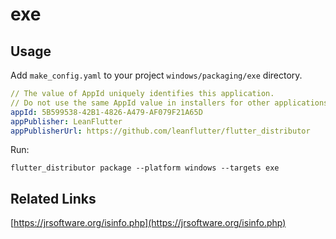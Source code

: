 # exe

## Usage

Add `make_config.yaml` to your project `windows/packaging/exe` directory.

```yaml
// The value of AppId uniquely identifies this application. 
// Do not use the same AppId value in installers for other applications.
appId: 5B599538-42B1-4826-A479-AF079F21A65D
appPublisher: LeanFlutter
appPublisherUrl: https://github.com/leanflutter/flutter_distributor
```

Run:

```
flutter_distributor package --platform windows --targets exe
```

## Related Links

[https://jrsoftware.org/isinfo.php](https://jrsoftware.org/isinfo.php)

